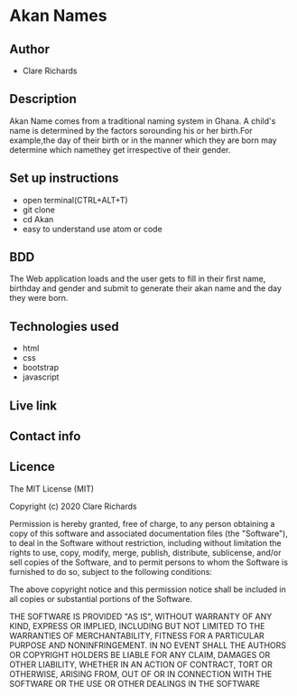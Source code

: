 # Akan Names

## Author
* Clare Richards

## Description

Akan Name comes from a traditional naming system in Ghana. A child's name is determined by the factors sorounding his or     her birth.For example,the day of their birth or in the manner which they are born may determine which namethey get           irrespective of their gender.

## Set up instructions

* open terminal(CTRL+ALT+T)
* git clone
* cd Akan
* easy to understand use atom or code

## BDD

The Web application loads and the user gets to fill in their first name, birthday and gender and submit to generate their akan name and the day they were born.

## Technologies used

* html
* css
* bootstrap
* javascript

## Live link


## Contact info


## Licence
The MIT License (MIT)

Copyright (c) 2020 Clare Richards

Permission is hereby granted, free of charge, to any person obtaining a copy of this software and associated documentation files (the "Software"), to deal in the Software without restriction, including without limitation the rights to use, copy, modify, merge, publish, distribute, sublicense, and/or sell copies of the Software, and to permit persons to whom the Software is furnished to do so, subject to the following conditions:

The above copyright notice and this permission notice shall be included in all copies or substantial portions of the Software.

THE SOFTWARE IS PROVIDED "AS IS", WITHOUT WARRANTY OF ANY KIND, EXPRESS OR IMPLIED, INCLUDING BUT NOT LIMITED TO THE WARRANTIES OF MERCHANTABILITY, FITNESS FOR A PARTICULAR PURPOSE AND NONINFRINGEMENT. IN NO EVENT SHALL THE AUTHORS OR COPYRIGHT HOLDERS BE LIABLE FOR ANY CLAIM, DAMAGES OR OTHER LIABILITY, WHETHER IN AN ACTION OF CONTRACT, TORT OR OTHERWISE, ARISING FROM, OUT OF OR IN CONNECTION WITH THE SOFTWARE OR THE USE OR OTHER DEALINGS IN THE SOFTWARE

